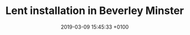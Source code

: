 ---
layout: post
title:  "Lent installation in Beverley Minster"
description: "Lent installation in Beverley Minster: Risen, Ascendeed, Glorified. Artist Mervyn King shows his latest work."
date:   2019-03-09 15:45:33 +0100
categories: beverley lent christian art-installation
introduction: Risen, Ascended, Glorified. This specially commissioned Lent installation in Beverley Minster was the work of artist Mervyn King.

h2-1: St John of Beverley
image1: https://res.cloudinary.com/dtn9ari2r/image/upload/v1552147510/blog/20190309_122024085_iOS.png
alt-image1: Lent installation in Beverley Minster
text1: A sculpture of St John, the patron saint of Beverley.

h2-2: St Katherine's Chapel
image2: https://res.cloudinary.com/dtn9ari2r/image/upload/v1552149039/blog/20190309_122135392_iOS.png
alt-image2: Lent installation in Beverley Minster
text2: The installation adds an interesting perspective to the chapel.

h2-3: Mixed media crucifixion work
image3: https://res.cloudinary.com/dtn9ari2r/image/upload/v1552150725/blog/20190309_122512188_iOS.jpg
alt-image3: Lent installation in Beverley Minster
text3: Another view of the crucifixion work in various media.

h2-4: Interesting use of space and colour
image4: https://res.cloudinary.com/dtn9ari2r/image/upload/v1552150526/blog/20190309_122316879_iOS.jpg
alt-image4: Lent installation in Beverley Minster
text4: Thw work seems to sit well in the chapel with an interesting blend of space and colour which complements the surroundings.

h2-5: Detail of the crucifixion in the installation.
image5: https://res.cloudinary.com/dtn9ari2r/image/upload/v1552149360/blog/20190309_122155934_iOS.png
alt-image5: Crucifixion installation
text5: Detail of the crucifixion sculpture in wood and various media.
---